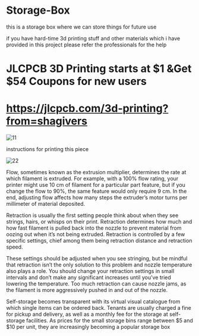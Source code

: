 # Storage-Box
 
this is a storage box where we can store things for future use

if you have hard-time 3d printing stuff and other materials which i have provided in this
project please refer the professionals for the help

# JLCPCB 3D Printing starts at $1 &Get $54 Coupons for new users
# https://jlcpcb.com/3d-printing?from=shagivers

![11](https://user-images.githubusercontent.com/118260277/201983074-b2cafa36-8b66-45ad-ae6d-261a802a8a2a.jpg)

instructions for printing this piece

![22](https://user-images.githubusercontent.com/118260277/201983053-380a0e6b-18a8-476e-9ee1-f80a867598f2.jpg)


Flow, sometimes known as the extrusion multiplier, determines the rate at which filament is extruded. For example, with a 100% flow rating, your printer might use 10 cm of filament for a particular part feature, but if you change the flow to 90%, the same feature would only require 9 cm. In the end, adjusting flow affects how many steps the extruder’s motor turns per millimeter of material deposited.

Retraction is usually the first setting people think about when they see strings, hairs, or whisps on their print. Retraction determines how much and how fast filament is pulled back into the nozzle to prevent material from oozing out when it’s not being extruded. Retraction is controlled by a few specific settings, chief among them being retraction distance and retraction speed.

These settings should be adjusted when you see stringing, but be mindful that retraction isn’t the only solution to this problem and nozzle temperature also plays a role. You should change your retraction settings in small intervals and don’t make any significant increases until you’ve tried lowering the temperature. Too much retraction can cause nozzle jams, as the filament is more aggressively pushed in and out of the nozzle.

Self-storage becomes transparent with its virtual visual catalogue from which single items can be ordered back. Tenants are usually charged a fine for pickup and delivery, as well as a monthly fee for the storage at self-storage facilities. As prices for the small storage bins range between $5 and $10 per unit, they are increasingly becoming a popular storage box
